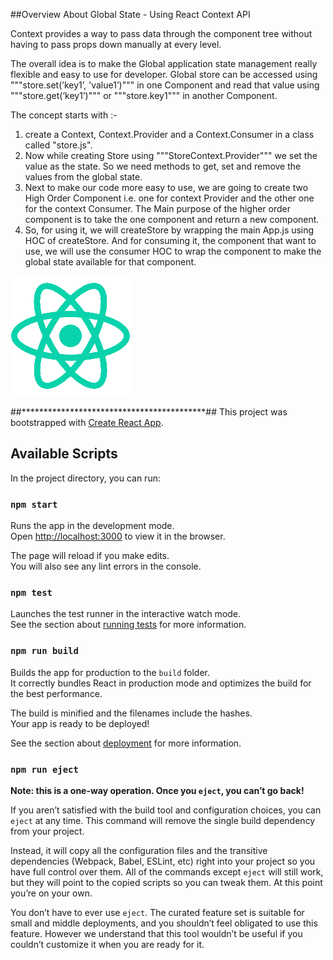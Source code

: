 ##Overview About Global State - Using React Context API

Context provides a way to pass data through the component tree without having to pass props down manually at every level.

The overall idea is to make the Global application state management really flexible and easy to use for developer. Global store can be accessed using """store.set(’key1’, 'value1’)""" in one Component and read that value using """store.get(’key1’)""" or """store.key1""" in another Component.

The concept starts with :-
1) create a Context, Context.Provider and a Context.Consumer in a class called "store.js".
2) Now while creating Store using """StoreContext.Provider""" we set the value as the state. So we need methods to get, set and remove the values from the global state.
3) Next to make our code more easy to use, we are going to create two High Order Component i.e. one for context Provider and the other one for the context Consumer. The Main purpose of the higher order component is to take the one component and return a new component.
4) So, for using it, we will createStore by wrapping the main App.js using HOC of createStore. And for consuming it, the component that want to use, we will use the consumer HOC to wrap the component to make the global state available for that component.

![GitHub Logo](/images/logo.png)

##******************************************##
This project was bootstrapped with [Create React App](https://github.com/facebook/create-react-app).

## Available Scripts

In the project directory, you can run:

### `npm start`

Runs the app in the development mode.<br />
Open [http://localhost:3000](http://localhost:3000) to view it in the browser.

The page will reload if you make edits.<br />
You will also see any lint errors in the console.

### `npm test`

Launches the test runner in the interactive watch mode.<br />
See the section about [running tests](https://facebook.github.io/create-react-app/docs/running-tests) for more information.

### `npm run build`

Builds the app for production to the `build` folder.<br />
It correctly bundles React in production mode and optimizes the build for the best performance.

The build is minified and the filenames include the hashes.<br />
Your app is ready to be deployed!

See the section about [deployment](https://facebook.github.io/create-react-app/docs/deployment) for more information.

### `npm run eject`

**Note: this is a one-way operation. Once you `eject`, you can’t go back!**

If you aren’t satisfied with the build tool and configuration choices, you can `eject` at any time. This command will remove the single build dependency from your project.

Instead, it will copy all the configuration files and the transitive dependencies (Webpack, Babel, ESLint, etc) right into your project so you have full control over them. All of the commands except `eject` will still work, but they will point to the copied scripts so you can tweak them. At this point you’re on your own.

You don’t have to ever use `eject`. The curated feature set is suitable for small and middle deployments, and you shouldn’t feel obligated to use this feature. However we understand that this tool wouldn’t be useful if you couldn’t customize it when you are ready for it.
